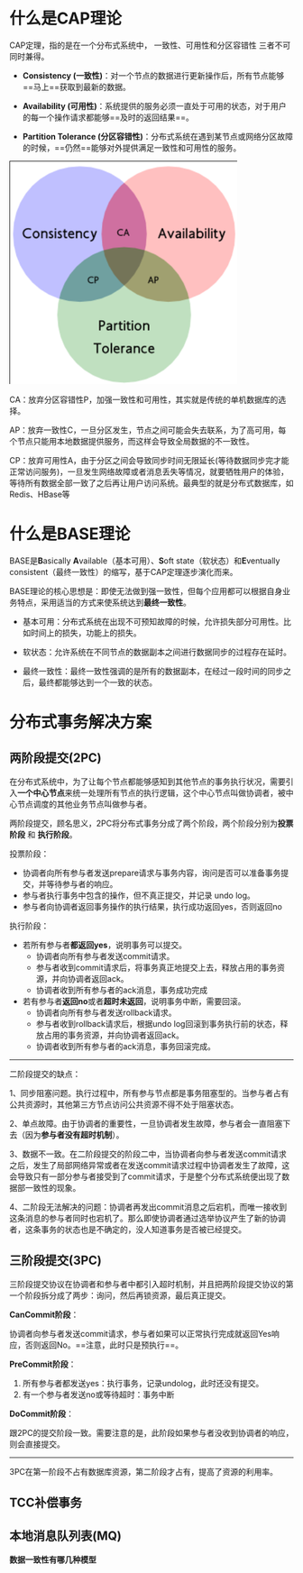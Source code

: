 什么是CAP理论
===

CAP定理，指的是在一个分布式系统中， 一致性、可用性和分区容错性 三者不可同时兼得。

- **Consistency (一致性)**：对一个节点的数据进行更新操作后，所有节点能够==马上==获取到最新的数据。

- **Availability (可用性)**：系统提供的服务必须一直处于可用的状态，对于用户的每一个操作请求都能够==及时的返回结果==。

- **Partition Tolerance (分区容错性)**：分布式系统在遇到某节点或网络分区故障的时候，==仍然==能够对外提供满足一致性和可用性的服务。

![image-20210721102052851](分布式面试题.assets/image-20210721102052851.png)

CA：放弃分区容错性P，加强一致性和可用性，其实就是传统的单机数据库的选择。 

AP：放弃一致性C，一旦分区发生，节点之间可能会失去联系，为了高可用，每个节点只能用本地数据提供服务，而这样会导致全局数据的不一致性。

CP：放弃可用性A，由于分区之间会导致同步时间无限延长(等待数据同步完才能正常访问服务)，一旦发生网络故障或者消息丢失等情况，就要牺牲用户的体验，等待所有数据全部一致了之后再让用户访问系统。最典型的就是分布式数据库，如Redis、HBase等



什么是BASE理论
===

BASE是**B**asically **A**vailable（基本可用）、**S**oft state（软状态）和**E**ventually consistent（最终一致性）的缩写，基于CAP定理逐步演化而来。

BASE理论的核心思想是：即使无法做到强一致性，但每个应用都可以根据自身业务特点，采用适当的方式来使系统达到**最终一致性**。

- 基本可用：分布式系统在出现不可预知故障的时候，允许损失部分可用性。比如时间上的损失，功能上的损失。

- 软状态：允许系统在不同节点的数据副本之间进行数据同步的过程存在延时。
- 最终一致性：最终一致性强调的是所有的数据副本，在经过一段时间的同步之后，最终都能够达到一个一致的状态。





分布式事务解决方案
===

两阶段提交(2PC)
---

在分布式系统中，为了让每个节点都能够感知到其他节点的事务执行状况，需要引入**一个中心节点**来统一处理所有节点的执行逻辑，这个中心节点叫做协调者，被中心节点调度的其他业务节点叫做参与者。

两阶段提交，顾名思义，2PC将分布式事务分成了两个阶段，两个阶段分别为**投票阶段** 和 **执行阶段**。

投票阶段：

- 协调者向所有参与者发送prepare请求与事务内容，询问是否可以准备事务提交，并等待参与者的响应。
- 参与者执行事务中包含的操作，但不真正提交，并记录 undo log。
- 参与者向协调者返回事务操作的执行结果，执行成功返回yes，否则返回no

执行阶段：

- 若所有参与者**都返回yes**，说明事务可以提交。
  - 协调者向所有参与者发送commit请求。
  - 参与者收到commit请求后，将事务真正地提交上去，释放占用的事务资源，并向协调者返回ack。
  - 协调者收到所有参与者的ack消息，事务成功完成
- 若有参与者**返回no**或者**超时未返回**，说明事务中断，需要回滚。
  - 协调者向所有参与者发送rollback请求。
  - 参与者收到rollback请求后，根据undo log回滚到事务执行前的状态，释放占用的事务资源，并向协调者返回ack。
  - 协调者收到所有参与者的ack消息，事务回滚完成。

***

二阶段提交的缺点：

1、同步阻塞问题。执行过程中，所有参与节点都是事务阻塞型的。当参与者占有公共资源时，其他第三方节点访问公共资源不得不处于阻塞状态。

2、单点故障。由于协调者的重要性，一旦协调者发生故障，参与者会一直阻塞下去（因为**参与者没有超时机制**）。

3、数据不一致。在二阶段提交的阶段二中，当协调者向参与者发送commit请求之后，发生了局部网络异常或者在发送commit请求过程中协调者发生了故障，这会导致只有一部分参与者接受到了commit请求，于是整个分布式系统便出现了数据部一致性的现象。

4、二阶段无法解决的问题：协调者再发出commit消息之后宕机，而唯一接收到这条消息的参与者同时也宕机了。那么即使协调者通过选举协议产生了新的协调者，这条事务的状态也是不确定的，没人知道事务是否被已经提交。





三阶段提交(3PC)
---

三阶段提交协议在协调者和参与者中都引入超时机制，并且把两阶段提交协议的第一个阶段拆分成了两步：询问，然后再锁资源，最后真正提交。

**CanCommit阶段**：

协调者向参与者发送commit请求，参与者如果可以正常执行完成就返回Yes响应，否则返回No。==注意，此时只是预执行==。

**PreCommit阶段**：

1. 所有参与者都发送yes：执行事务，记录undolog，此时还没有提交。
2. 有一个参与者发送no或等待超时：事务中断

**DoCommit阶段**：

跟2PC的提交阶段一致。需要注意的是，此阶段如果参与者没收到协调者的响应，则会直接提交。

***

3PC在第一阶段不占有数据库资源，第二阶段才占有，提高了资源的利用率。



TCC补偿事务
---





本地消息队列表(MQ)
---





**数据一致性有哪几种模型**





